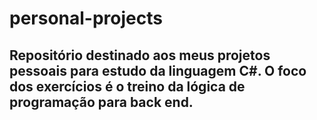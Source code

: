 # personal-projects
## Repositório destinado aos meus projetos pessoais para estudo da linguagem C#. O foco dos exercícios é o treino da lógica de programação para back end.


